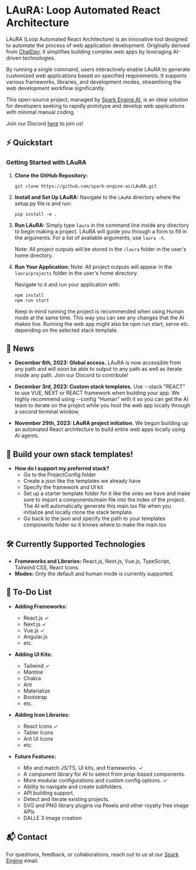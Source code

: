 # LAuRA: Loop Automated React Architecture

LAuRA (Loop Automated React Architecture) is an innovative tool designed to automate the process of web application development. Originally derived from [ChatDev](https://github.com/OpenBMB/ChatDev), it simplifies building complex web apps by leveraging AI-driven technologies.

By running a single command, users interactively enable LAuRA to generate customized web applications based on specified requirements. It supports various frameworks, libraries, and development modes, streamlining the web development workflow significantly.

This open-source project, managed by [Spark Engine AI](https://sparkengine.ai), is an ideal solution for developers seeking to rapidly prototype and develop web applications with minimal manual coding.

Join our Discord [here](https://discord.gg/fBuFBPvN6W) to join us!

## ⚡️ Quickstart

### Getting Started with LAuRA

1. **Clone the GitHub Repository:**
   ```
   git clone https://github.com/spark-engine-ai/LAuRA.git
   ```

2. **Install and Set Up LAuRA:**
   Navigate to the `LAuRA` directory where the setup.py file is and run:
   ```
   pip install -e .
   ```

3. **Run LAuRA:**
   Simply type `laura` in the command line inside any directory to begin making a project. LAuRA will guide you through a form to fill in the arguments. For a list of available arguments, use `laura -h`.

   Note: All project outputs will be stored in the `/laura` folder in the user's home directory.

4. **Run Your Application:**
   Note: All project outputs will appear in the `laura/projects` folder in the user's home directory.

   Navigate to it and run your application with:
   ```
   npm install
   npm run start
   ```
   Keep in mind running the project is recommended when using Human mode at the same time. This way you can see any changes that the AI makes live. Running the web app might also be npm run start, serve etc. depending on the selected stack template.

## 🎉 News

* **December 6th, 2023: Global access.** LAuRA is now accessible from any path and will soon be able to output to any path as well as iterate inside any path. Join our Discord to contribute!

* **December 3rd, 2023: Custom stack templates.** Use --stack "REACT" to use VUE, NEXT or REACT framework when building your app. We highly recommend using --config "Human" with it so you can get the AI team to iterate on the project while you host the web app locally through a second terminal window.

* **November 29th, 2023: LAuRA project initiation.** We begun building up an automated React architecture to build entire web apps locally using AI agents.

## 📝 Build your own stack templates!

* **How do I support my preferred stack?**
  - Go to the ProjectConfig folder
  - Create a json like the templates we already have
  - Specify the framework and UI kit
  - Set up a starter template folder for it like the ones we have and make sure to import a components/main file into the index of the project. The AI will automatically generate this main.tsx file when you initialize and locally clone the stack template.
  - Go back to the json and specify the path to your templates components folder so it knows where to make the main.tsx

## 🛠️ Currently Supported Technologies

- **Frameworks and Libraries:** React.js, Next.js, Vue.js, TypeScript, Tailwind CSS, React Icons.
- **Modes:** Only the default and human mode is currently supported.

## 📝 To-Do List

- **Adding Frameworks:**
  - React.js ✓
  - Next.js ✓
  - Vue.js ✓
  - Angular.js
  - etc.

- **Adding UI Kits:**
  - Tailwind ✓
  - Mantine
  - Chakra
  - Ant
  - Materialize
  - Bootstrap
  - etc.

- **Adding Icon Libraries:**
  - React Icons ✓
  - Tabler Icons
  - Ant UI Icons
  - etc.

- **Future Features:**
  - Mix and match JS/TS, UI kits, and frameworks. ✓
  - A component library for AI to select from prop-based components.
  - More modular configurations and custom config options. ✓
  - Ability to navigate and create subfolders.
  - API building support.
  - Detect and iterate existing projects.
  - SVG and PNG library plugins via Pexels and other royalty free image APIs
  - DALLE 3 image creation

## 📬 Contact

For questions, feedback, or collaborations, reach out to us at our [Spark Engine](mailto:jordan@sparkengine.ai) email.
